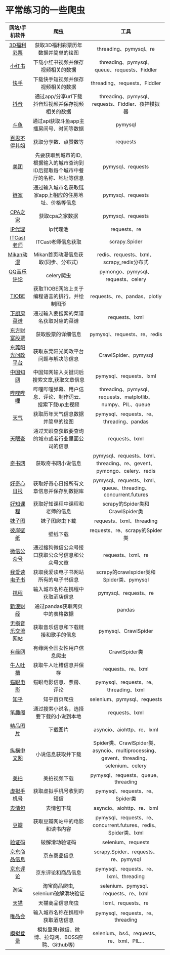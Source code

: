 # 平常练习的一些爬虫

|     网站/手机软件     |          爬虫          |     工具     |
| :-------------: | :-----------------------: | :--------------: |
| [3D福利彩票](https://github.com/jll01/Spiders/tree/master/3D%E7%A6%8F%E5%88%A9%E5%BD%A9%E7%A5%A8 "3D福利彩票")  | 获取3D福利彩票历年数据并简单的绘图 | threading、pymysql、re |
| [小红书](https://github.com/jll01/Spiders/tree/master/APP%E6%8A%93%E5%8C%85/%E5%B0%8F%E7%BA%A2%E4%B9%A6 "小红书")  | 下载小红书视频并保存视频相关的数据 | threading、pymysql、queue、requests、Fiddler |
| [快手](https://github.com/jll01/Spiders/tree/master/APP%E6%8A%93%E5%8C%85/%E5%BF%AB%E6%89%8B "快手")  | 下载快手短视频并保存视频相关的数据 | threading、requests、Fiddler |
| [抖音](https://github.com/jll01/Spiders/tree/master/APP%E6%8A%93%E5%8C%85/%E6%8A%96%E9%9F%B3 "抖音")  | 通过app/分享url下载抖音短视频并保存视频相关的数据 | threading、pymysql、requests、Fiddler、夜神模拟器 |
| [斗鱼](https://github.com/jll01/Spiders/tree/master/APP%E6%8A%93%E5%8C%85/%E6%96%97%E9%B1%BC "斗鱼")  | 通过api获取斗鱼app主播房间号、时间等数据 | pymysql |
| [百思不得其姐](https://github.com/jll01/Spiders/tree/master/APP%E6%8A%93%E5%8C%85/%E7%99%BE%E6%80%9D%E4%B8%8D%E5%BE%97%E5%85%B6%E5%A7%90 "百思不得其姐")  | 获取分享数、点赞数等| requests |
| [美团](https://github.com/jll01/Spiders/tree/master/APP%E6%8A%93%E5%8C%85/%E7%BE%8E%E5%9B%A2 "美团")  | 先要获取到城市的ID, 根据输入的城市查询到ID后提取每个城市中餐厅的名称、地址等信息 | pymysql、requests |
| [链家](https://github.com/jll01/Spiders/tree/master/APP%E6%8A%93%E5%8C%85/%E9%93%BE%E5%AE%B6 "链家")  | 通过输入城市名获取链家app上相应的住房地址、价格等信息 | pymysql、requests |
| [CPA之家](https://github.com/jll01/Spiders/tree/master/CPA%E4%B9%8B%E5%AE%B6 "CPA之家")  | 获取cpa之家数据 | pymysql、requests |
| [IP代理](https://github.com/jll01/Spiders/tree/master/IP%E6%B1%A0%E5%92%8CCookie%E6%B1%A0 "IP代理")  | ip代理池 | requests、re |
| [ITCast老师](https://github.com/jll01/Spiders/tree/master/ITCast%E8%80%81%E5%B8%88 "ITCast老师")  | ITCast老师信息获取 | scrapy.Spider |
| [Mikan动漫](https://github.com/jll01/Spiders/tree/master/Mikan "Mikan动漫")  | Mikan首页动漫信息获取(同步、分布式) | redis、requests、lxml、scrapy_redis分布式 |
| [QQ音乐评论](https://github.com/jll01/Spiders/tree/master/QQ%E9%9F%B3%E4%B9%90%E8%AF%84%E8%AE%BA "QQ音乐评论")  | celery爬虫 | pymongo、pymysql、requests、celery |
| [TIOBE](https://github.com/jll01/Spiders/tree/master/TIOBE "TIOBE")  | 获取TIOBE网站上关于编程语言的排行，并绘制图形 | requests、re、pandas、plotly |
| [下厨房菜谱](https://github.com/jll01/Spiders/tree/master/%E4%B8%8B%E5%8E%A8%E6%88%BF%E8%8F%9C%E8%B0%B1 "下厨房菜谱")  | 通过输入要搜索的菜谱名获取对应的菜谱 | requests、lxml |
| [东方财富股票](https://github.com/jll01/Spiders/tree/master/%E4%B8%9C%E6%96%B9%E8%B4%A2%E5%AF%8C%E8%82%A1%E7%A5%A8 "东方财富股票")  | 获取股票的详细信息 | pymysql、requests、re、redis |
| [东莞阳光问政平台](https://github.com/jll01/Spiders/tree/master/%E4%B8%9C%E8%8E%9E%E9%98%B3%E5%85%89%E9%97%AE%E6%94%BF%E5%B9%B3%E5%8F%B0 "东莞阳光问政平台")  | 获取东莞阳光问政平台问题与解决等信息 | CrawlSpider、pymysql |
| [中国知网](https://github.com/jll01/Spiders/tree/master/%E4%B8%AD%E5%9B%BD%E7%9F%A5%E7%BD%91 "中国知网")  | 中国知网输入关键词后搜索文章,获取文章信息 | pymysql、requests、lxml |
| [哔哩哔哩](https://github.com/jll01/Spiders/tree/master/%E5%93%94%E5%93%A9%E5%93%94%E5%93%A9 "哔哩哔哩")  | 哔哩哔哩弹幕、用户信息、评论、制作词云、搜索下载up主视频 | threading、pymysql、requests、matplotlib、numpy、PIL、queue |
| [天气](https://github.com/jll01/Spiders/tree/master/%E5%A4%A9%E6%B0%94 "天气")  | 获取历年天气信息数据并简单的绘图 | pymysql、requests、re、threading、pandas |
| [天眼查](https://github.com/jll01/Spiders/tree/master/%E5%A4%A9%E7%9C%BC%E6%9F%A5 "天眼查")  | 通过天眼查获取要查询的城市或者行业里面公司的信息 | requests、lxml |
| [奇书网](https://github.com/jll01/Spiders/tree/master/%E5%A5%87%E4%B9%A6%E7%BD%91 "奇书网")  | 获取奇书网小说信息 | pymysql、requests、lxml、threading、re、gevent、pymongo、celery、redis |
| [好奇心日报](https://github.com/jll01/Spiders/tree/master/%E5%A5%BD%E5%A5%87%E5%BF%83%E6%97%A5%E6%8A%A5 "好奇心日报")  | 获取好奇心日报所有文章信息并保存到数据库 | pymysql、requests、lxml、queue、threading、concurrent.futures |
| [好知课程](https://github.com/jll01/Spiders/tree/master/%E5%A5%BD%E7%9F%A5%E8%AF%BE%E7%A8%8B "好知课程")  | 获取好知课程中课程和老师的信息 | scrapy的Spider类和CrawlSpider类 |
| [妹子图](https://github.com/jll01/Spiders/tree/master/%E5%A6%B9%E5%AD%90%E5%9B%BE "妹子图")  | 妹子图爬虫下载 | requests、lxml、threading |
| [彼岸壁纸](https://github.com/jll01/Spiders/tree/master/%E5%BD%BC%E5%B2%B8%E5%A3%81%E7%BA%B8 "彼岸壁纸")  | 壁纸下载 | requests、re、scrapy的Spider类 |
| [微信公众号](https://github.com/jll01/Spiders/tree/master/%E5%BE%AE%E4%BF%A1%E5%85%AC%E4%BC%97%E5%8F%B7 "狗微信公众号")  | 通过搜狗微信公众号接口获取公众号信息和公众号文章 | requests、lxml、re |
| [我爱读电子书](https://github.com/jll01/Spiders/tree/master/%E6%88%91%E7%88%B1%E8%AF%BB%E7%94%B5%E5%AD%90%E4%B9%A6 "我爱读电子书")  | 获取我爱读电子书网站所有的电子书信息 | scrapy的crawlspider类和Spider类、pymysql |
| [携程](https://github.com/jll01/Spiders/tree/master/%E6%90%BA%E7%A8%8B "携程")  | 输入城市名称在携程中获取酒店信息 | pymysql、requests、re |
| [新浪财经](https://github.com/jll01/Spiders/tree/master/%E6%96%B0%E6%B5%AA%E8%B4%A2%E7%BB%8F "新浪财经")  | 通过pandas获取网页中的表格数据 | pandas |
| [无损音乐交流网站](https://github.com/jll01/Spiders/tree/master/%E6%97%A0%E6%8D%9F%E9%9F%B3%E4%B9%90%E4%BA%A4%E6%B5%81%E7%BD%91%E7%AB%99 "无损音乐交流网站")  | 获取音乐信息和下载链接和歌手的信息 | pymysql、CrawlSpider |
| [有缘网](https://github.com/jll01/Spiders/tree/master/%E6%9C%89%E7%BC%98%E7%BD%91 "有缘网")  | 有缘网全国女性用户信息爬虫 | CrawlSpider类 |
| [牛人吐槽](https://github.com/jll01/Spiders/tree/master/%E7%89%9B%E4%BA%BA%E5%90%90%E6%A7%BD "牛人吐槽")  | 获取牛人吐槽信息并保存 | requests、re、lxml |
| [猫眼电影](https://github.com/jll01/Spiders/tree/master/%E7%8C%AB%E7%9C%BC%E7%94%B5%E5%BD%B1 "猫眼电影")  | 猫眼电影信息、票房、评论 | pymysql、requests、re、threading、lxml |
| [知乎](https://github.com/jll01/Spiders/tree/master/%E7%9F%A5%E4%B9%8E "知乎")  | 知乎首页爬虫 | selenium、pymysql、requests |
| [笔趣阁](https://github.com/jll01/Spiders/tree/master/%E7%AC%94%E8%B6%A3%E9%98%81 "笔趣阁")  | 通过搜索小说名，选择要下载的小说到本地 | requests、lxml |
| [精品图片](https://github.com/jll01/Spiders/tree/master/%E7%B2%BE%E5%93%81%E5%9B%BE%E7%89%87 "精品图片")  | 下载图片 | asyncio、aiohttp、re、lxml |
| [纵横中文网](https://github.com/jll01/Spiders/tree/master/%E7%BA%B5%E6%A8%AA%E4%B8%AD%E6%96%87%E7%BD%91 "纵横中文网")  | 小说信息获取并下载 | Spider类、CrawlSpider类、asyncio、multiprocessing、<br>gevent、threading、selenium、celery |
| [美拍](https://github.com/jll01/Spiders/tree/master/%E7%BE%8E%E6%8B%8D "美拍")  | 美拍视频下载 | pymysql、requests、queue、threading |
| [虚拟手机号](https://github.com/jll01/Spiders/tree/master/%E8%99%9A%E6%8B%9F%E6%89%8B%E6%9C%BA%E5%8F%B7 "虚拟手机号")  | 获取虚拟手机号收到的短信 | pymysql、requests、re、Spider类 |
| [表情包](https://github.com/jll01/Spiders/tree/master/%E8%A1%A8%E6%83%85%E5%8C%85 "表情包")  | 表情包下载 | asyncio、aiohttp、re、lxml |
| [豆瓣](https://github.com/jll01/Spiders/tree/master/%E8%B1%86%E7%93%A3 "豆瓣")  | 获取豆瓣网站中的电影和读书内容 | pymysql、requests、re、concurrent.futures、redis、Spider类、lxml |
| [验证码](https://github.com/jll01/Spiders/tree/master/%E9%AA%8C%E8%AF%81%E7%A0%81 "验证码")  | 破解滑动验证码 | selenium、requests |
| [京东商品信息](https://github.com/jll01/Spiders/tree/master/%E7%94%B5%E5%95%86%E5%B9%B3%E5%8F%B0/jingdong "京东商品信息")  | 京东商品信息 | scrapy.Spider、requests、re、pymysql |
| [京东评论](https://github.com/jll01/Spiders/tree/master/%E7%94%B5%E5%95%86%E5%B9%B3%E5%8F%B0/jingdong_requests "京东评论")  | 京东评论和商品信息 | pymysql、requests、re、lxml、threading |
| [淘宝](https://github.com/jll01/Spiders/tree/master/%E7%94%B5%E5%95%86%E5%B9%B3%E5%8F%B0/taobao "淘宝")  | 淘宝商品爬虫, selenium破解滑块验证 | selenium、pymysql、requests、re、lxml |
| [天猫](https://github.com/jll01/Spiders/tree/master/%E7%94%B5%E5%95%86%E5%B9%B3%E5%8F%B0/tianmao "天猫")  | 天猫商品信息爬虫 | lxml、requests、re |
| [唯品会](https://github.com/jll01/Spiders/tree/master/%E7%94%B5%E5%95%86%E5%B9%B3%E5%8F%B0/weipinhui "唯品会")  | 输入城市名称在携程中获取酒店信息 | pymysql、requests、re、threading |
| [模拟登录](https://github.com/jll01/Spiders/tree/master/%E6%A8%A1%E6%8B%9F%E7%99%BB%E9%99%86 "模拟登录")  | 模拟登录(微信、微博、拉勾网、BOSS直聘、Github等) | selenium、bs4、requests、re、lxml、PIL... |

